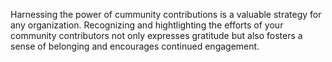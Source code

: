 Harnessing the power of cummunity contributions is a valuable strategy for any organization. Recognizing and hightlighting the efforts of your community contributors not only expresses gratitude but also fosters a sense of belonging and encourages continued engagement.
